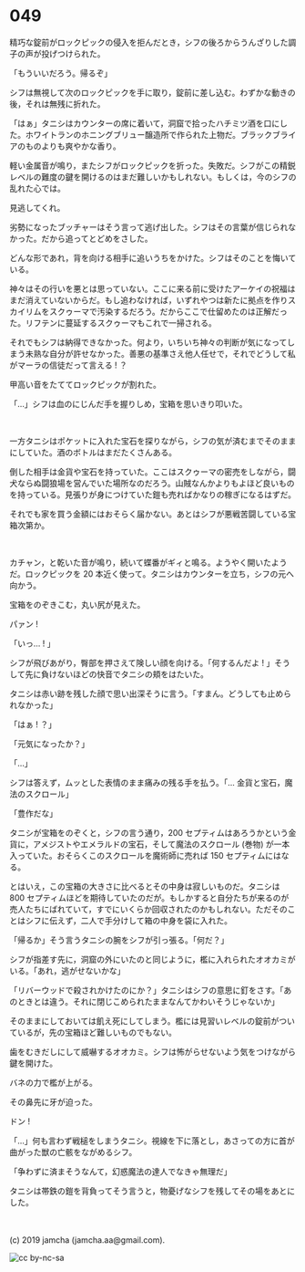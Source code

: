

# 049

精巧な錠前がロックピックの侵入を拒んだとき，シフの後ろからうんざりした調子の声が投げつけられた。

「もういいだろう。帰るぞ」

シフは無視して次のロックピックを手に取り，錠前に差し込む。わずかな動きの後，それは無残に折れた。

「はぁ」タニシはカウンターの席に着いて，洞窟で拾ったハチミツ酒を口にした。ホワイトランのホニングブリュー醸造所で作られた上物だ。ブラックブライアのものよりも爽やかな香り。

軽い金属音が鳴り，またシフがロックピックを折った。失敗だ。シフがこの精鋭レベルの難度の鍵を開けるのはまだ難しいかもしれない。もしくは，今のシフの乱れた心では。

見逃してくれ。

劣勢になったブッチャーはそう言って逃げ出した。シフはその言葉が信じられなかった。だから追ってとどめをさした。

どんな形であれ，背を向ける相手に追いうちをかけた。シフはそのことを悔いている。

神々はその行いを悪とは思っていない。ここに来る前に受けたアーケイの祝福はまだ消えていないからだ。もし追わなければ，いずれやつは新たに拠点を作りスカイリムをスクゥーマで汚染するだろう。だからここで仕留めたのは正解だった。リフテンに蔓延するスクゥーマもこれで一掃される。

それでもシフは納得できなかった。何より，いちいち神々の判断が気になってしまう未熟な自分が許せなかった。善悪の基準さえ他人任せで，それでどうして私がマーラの信徒だって言える ! ？

甲高い音をたててロックピックが割れた。

「…」シフは血のにじんだ手を握りしめ，宝箱を思いきり叩いた。

<br>

一方タニシはポケットに入れた宝石を探りながら，シフの気が済むまでそのままにしていた。酒のボトルはまだたくさんある。

倒した相手は金貨や宝石を持っていた。ここはスクゥーマの密売をしながら，闘犬ならぬ闘狼場を営んでいた場所なのだろう。山賊なんかよりもよほど良いものを持っている。見張りが身につけていた鎧も売ればかなりの稼ぎになるはずだ。

それでも家を買う金額にはおそらく届かない。あとはシフが悪戦苦闘している宝箱次第か。

<br>

カチャン，と乾いた音が鳴り，続いて蝶番がギィと鳴る。ようやく開いたようだ。ロックピックを 20 本近く使って。タニシはカウンターを立ち，シフの元へ向かう。

宝箱をのぞきこむ，丸い尻が見えた。

パァン !

「いっ… ! 」

シフが飛びあがり，臀部を押さえて険しい顔を向ける。「何するんだよ ! 」そうして先に負けないほどの快音でタニシの頬をはたいた。

タニシは赤い跡を残した顔で思い出深そうに言う。「すまん。どうしても止められなかった」

「はぁ ! ？」

「元気になったか？」

「…」

シフは答えず，ムッとした表情のまま痛みの残る手を払う。「… 金貨と宝石，魔法のスクロール」

「豊作だな」

タニシが宝箱をのぞくと，シフの言う通り，200 セプティムはあろうかという金貨に，アメジストやエメラルドの宝石，そして魔法のスクロール (巻物) が一本入っていた。おそらくこのスクロールを魔術師に売れば 150 セプティムにはなる。

とはいえ，この宝箱の大きさに比べるとその中身は寂しいものだ。タニシは 800 セプティムほどを期待していたのだが。もしかすると自分たちが来るのが売人たちにばれていて，すでにいくらか回収されたのかもしれない。ただそのことはシフに伝えず，二人で手分けして箱の中身を袋に入れた。

「帰るか」そう言うタニシの腕をシフが引っ張る。「何だ？」

シフが指差す先に，洞窟の外にいたのと同じように，檻に入れられたオオカミがいる。「あれ，逃がせないかな」

「リバーウッドで殺されかけたのにか？」タニシはシフの意思に釘をさす。「あのときとは違う。それに閉じこめられたままなんてかわいそうじゃないか」

そのままにしておいては飢え死にしてしまう。檻には見習いレベルの錠前がついているが，先の宝箱ほど難しいものでもない。

歯をむきだしにして威嚇するオオカミ。シフは怖がらせないよう気をつけながら鍵を開けた。

バネの力で檻が上がる。

その鼻先に牙が迫った。

ドン !

「…」何も言わず戦槌をしまうタニシ。視線を下に落とし，あさっての方に首が曲がった獣の亡骸をながめるシフ。

「争わずに済まそうなんて，幻惑魔法の達人でなきゃ無理だ」

タニシは帯鉄の鎧を背負ってそう言うと，物憂げなシフを残してその場をあとにした。

<br>
<br>
(c) 2019 jamcha (jamcha.aa@gmail.com).

![cc by-nc-sa](https://i.creativecommons.org/l/by-nc-sa/4.0/88x31.png)

